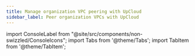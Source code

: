 ```yaml
---
title: Manage organization VPC peering with UpCloud
sidebar_label: Peer organization VPCs with UpCloud
---
```


import ConsoleLabel from "@site/src/components/non-swizzled/ConsoleIcons";
import Tabs from '@theme/Tabs';
import TabItem from '@theme/TabItem';
